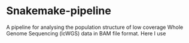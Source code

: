 # Snakemake-pipeline
A pipeline for analysing the population structure of low coverage Whole Genome Sequencing (lcWGS) data in BAM file format. Here I use 
